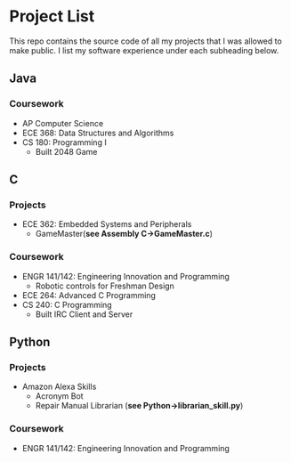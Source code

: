 # Project List

This repo contains the source code of all my projects that I was allowed to make public.  I list my software experience under each subheading below. 

## Java
### Coursework
- AP Computer Science
- ECE 368: Data Structures and Algorithms
- CS 180: Programming I
  - Built 2048 Game
## C
### Projects
- ECE 362: Embedded Systems and Peripherals
  - GameMaster(**see Assembly C->GameMaster.c**)
### Coursework
  - ENGR 141/142: Engineering Innovation and Programming
    - Robotic controls for Freshman Design
  - ECE 264: Advanced C Programming
  - CS 240: C Programming
    - Built IRC Client and Server
## Python
### Projects
- Amazon Alexa Skills
  - Acronym Bot
  - Repair Manual Librarian (**see Python->librarian_skill.py**)
### Coursework
- ENGR 141/142: Engineering Innovation and Programming
